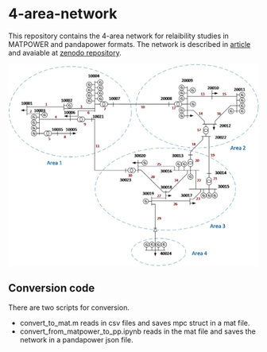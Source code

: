 # 4-area-network
This repository contains the 4-area network for relaibility studies in MATPOWER and pandapower formats. The network is described in [article](https://www.sciencedirect.com/science/article/pii/S2352340920313779) and avaiable at [zenodo repository](https://zenodo.org/record/3491916#.YV65FflBzFc).

![Four area test network](4-area/4_area.jpg)

## Conversion code
There are two scripts for conversion.
  * convert_to_mat.m reads in csv files and saves mpc struct in a mat file.
  * convert_from_matpower_to_pp.ipynb reads in the mat file and saves the network in a pandapower json file.
